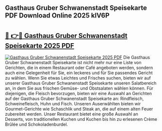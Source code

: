 ## Gasthaus Gruber Schwanenstadt Speisekarte PDF Download Online 2025 klV6P

# <h2><a href="http://gcd14ye.nevu.top/?p=Gasthaus+Gruber+Schwanenstadt+Speisekarte">🔗 👉🔴 Gasthaus Gruber Schwanenstadt Speisekarte 2025 PDF</a></h2>

[![Gasthaus Gruber Schwanenstadt Speisekarte 2025 PDF](https://i.imgur.com/dBaPXMq.png)](http://gcd14ye.nevu.top/?p=Gasthaus+Gruber+Schwanenstadt+Speisekarte)
Die Gasthaus Gruber Schwanenstadt Speisekarte ist nicht mehr nur eine Liste von Gerichten, die in einem Restaurant oder Café angeboten werden, sondern auch eine Gelegenheit für Sie, ein leckeres und für Sie passendes Gericht zu wählen. Wenn Sie etwas Leichtes und Frisches suchen, bieten wir auf unserer Gasthaus Gruber Schwanenstadt Speisekarte unseren Salatbereich an, in dem Sie aus frischen Gemüse- und Obstsalaten wählen können. Für diejenigen, die Fleisch bevorzugen, bieten wir eine Auswahl an Gerichten auf der Gasthaus Gruber Schwanenstadt Speisekarte an: Rindfleisch, Schweinefleisch, Huhn und Fisch. Unseren Auserwählten bieten wir Gourmet-Gerichte wie Schaschlik und Steak an, die auf einem alten Feuer zubereitet werden. Unser Restaurant bietet eine große Auswahl an Desserts, von traditionellen Kuchen und Kuchen bis hin zu erlesenen Crème Brûlée und Schokoladenburdel.

